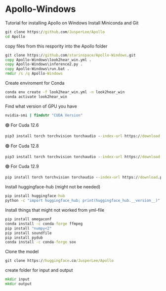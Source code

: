 # Apollo-Windows
Tutorial for installing Apollo on Windows
Install Miniconda and Git

```cmd
git clone https://github.com/JusperLee/Apollo
cd Apollo
```
copy files from this respority into the Apollo folder
```cmd
git clone https://github.com/starinspace/Apollo-Windows.git
copy Apollo-Windows\look2hear_win.yml .
copy Apollo-Windows\inference2.py .
copy Apollo-Windows\run.bat .
rmdir /s /q Apollo-Windows
```

Create enviroment for Conda
```cmd
conda env create -f look2hear_win.yml -n look2hear_win
conda activate look2hear_win
```

Find what version of GPU you have
```cmd
nvidia-smi | findstr "CUDA Version"
```

🟢 For Cuda 12.6
```cmd
pip3 install torch torchvision torchaudio --index-url https://download.pytorch.org/whl/cu126
```
🟢 For Cuda 12.8
```cmd
pip3 install torch torchvision torchaudio --index-url https://download.pytorch.org/whl/cu128
```
🟢 For Cuda 12.9
```cmd
pip install torch torchvision torchaudio --index-url https://download.pytorch.org/whl/cu129
```
Install huggingface-hub (might not be needed)
```cmd
pip install huggingface-hub
python -c "import huggingface_hub; print(huggingface_hub.__version__)"
```
Install things that might not worked from yml-file
```cmd
pip install omegaconf
conda install -c conda-forge ffmpeg
pip install "numpy<2"
pip install soundfile
pip install pydub
conda install -c conda-forge sox
```
Clone the model
```cmd
git clone https://huggingface.co/JusperLee/Apollo
```
create folder for input and output
```cmd
mkdir input
mkdir output
```

